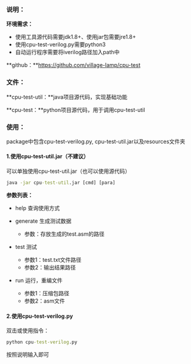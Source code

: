 ### 说明：

**环境需求：**

+ 使用工具源代码需要jdk1.8+、使用jar包需要jre1.8+
+ 使用cpu-test-verilog.py需要python3
+ 自动运行程序需要将iverilog路径加入path中

**github：**https://github.com/village-lamp/cpu-test

### 文件：

**cpu-test-util：**java项目源代码，实现基础功能

**cpu-test：**python项目源代码，用于调用cpu-test-util

### 使用：

package中包含cpu-test-verilog.py, cpu-test-util.jar以及resources文件夹

#### 1.使用cpu-test-util.jar（不建议）

可以单独使用cpu-test-util.jar（也可以使用源代码）

```cmd
java -jar cpu-test-util.jar [cmd] [para]
```

**参数列表：**

+ help 查询使用方式

+ generate 生成测试数据
  + 参数：存放生成的test.asm的路径
+ test 测试
  + 参数1：test.txt文件路径
  + 参数2：输出结果路径
+ run 运行，重编文件
  + 参数1：压缩包路径
  + 参数2：asm文件

#### 2.使用cpu-test-verilog.py

双击或使用指令：

```cmd
python cpu-test-verilog.py
```

按照说明输入即可

